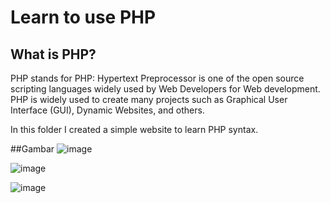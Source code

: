 # Learn to use PHP

## What is PHP?
PHP stands for PHP: Hypertext Preprocessor is one of the open source scripting languages ​​widely used by Web Developers for Web development. PHP is widely used to create many projects such as Graphical User Interface (GUI), Dynamic Websites, and others.

In this folder I created a simple website to learn PHP syntax.

##Gambar 
![image](https://github.com/user-attachments/assets/59f6353d-64e1-41d9-9bb8-3442921f6e3f)

![image](https://github.com/user-attachments/assets/dffbd823-801b-4c3b-be0c-09e1a7e6edb2)

![image](https://github.com/user-attachments/assets/59fae3ba-22d6-45dc-a2a7-5b8d07a528a2)
